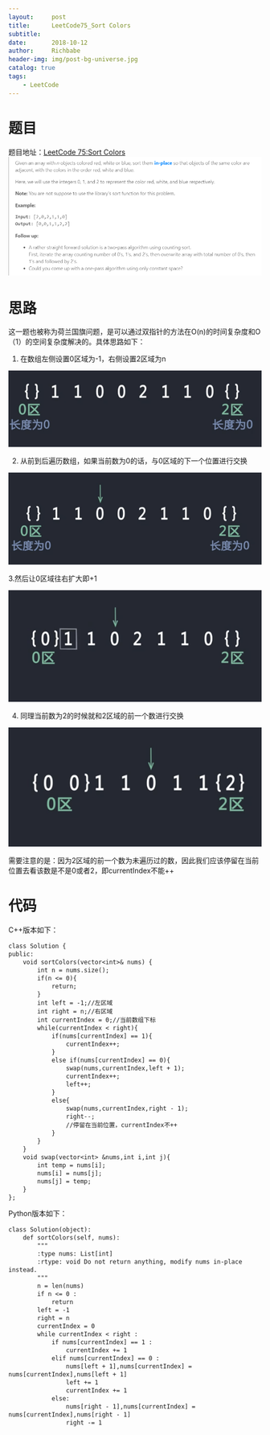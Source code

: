 ```yaml
---
layout:     post
title:      LeetCode75_Sort Colors
subtitle:   
date:       2018-10-12
author:     Richbabe
header-img: img/post-bg-universe.jpg
catalog: true
tags:
    - LeetCode
---
```

# 题目
题目地址：[LeetCode 75:Sort Colors](https://leetcode.com/problems/sort-colors/)
![image](https://github.com/Richbabe/Richbabe.github.io/blob/master/img/LeetCode/LeetCode75.png?raw=true)

# 思路
这一题也被称为荷兰国旗问题，是可以通过双指针的方法在O(n)的时间复杂度和O（1）的空间复杂度解决的。具体思路如下：

1. 在数组左侧设置0区域为-1，右侧设置2区域为n

![image](https://github.com/Richbabe/Richbabe.github.io/blob/master/img/LeetCode/lc75-1.png?raw=true)

2. 从前到后遍历数组，如果当前数为0的话，与0区域的下一个位置进行交换

![image](https://github.com/Richbabe/Richbabe.github.io/blob/master/img/LeetCode/lc75-2.png?raw=true)

3.然后让0区域往右扩大即+1

![image](https://github.com/Richbabe/Richbabe.github.io/blob/master/img/LeetCode/lc75-3.png?raw=true)

4. 同理当前数为2的时候就和2区域的前一个数进行交换

![image](https://github.com/Richbabe/Richbabe.github.io/blob/master/img/LeetCode/lc75-4.png?raw=true)

需要注意的是：因为2区域的前一个数为未遍历过的数，因此我们应该停留在当前位置去看该数是不是0或者2，即currentIndex不能++

# 代码
C++版本如下：

```
class Solution {
public:
    void sortColors(vector<int>& nums) {
        int n = nums.size();
        if(n <= 0){
            return;
        }
        int left = -1;//左区域
        int right = n;//右区域
        int currentIndex = 0;//当前数组下标
        while(currentIndex < right){
            if(nums[currentIndex] == 1){
                currentIndex++;
            }
            else if(nums[currentIndex] == 0){
                swap(nums,currentIndex,left + 1);
                currentIndex++;
                left++;
            }
            else{
                swap(nums,currentIndex,right - 1);
                right--;
                //停留在当前位置，currentIndex不++
            }
        }
    }
    void swap(vector<int> &nums,int i,int j){
        int temp = nums[i];
        nums[i] = nums[j];
        nums[j] = temp;
    }
};
```

Python版本如下：

```
class Solution(object):
    def sortColors(self, nums):
        """
        :type nums: List[int]
        :rtype: void Do not return anything, modify nums in-place instead.
        """
        n = len(nums)
        if n <= 0 :
            return
        left = -1
        right = n
        currentIndex = 0
        while currentIndex < right :
            if nums[currentIndex] == 1 :
                currentIndex += 1
            elif nums[currentIndex] == 0 :
                nums[left + 1],nums[currentIndex] = nums[currentIndex],nums[left + 1]
                left += 1
                currentIndex += 1
            else:
                nums[right - 1],nums[currentIndex] = nums[currentIndex],nums[right - 1]
                right -= 1
               
```



